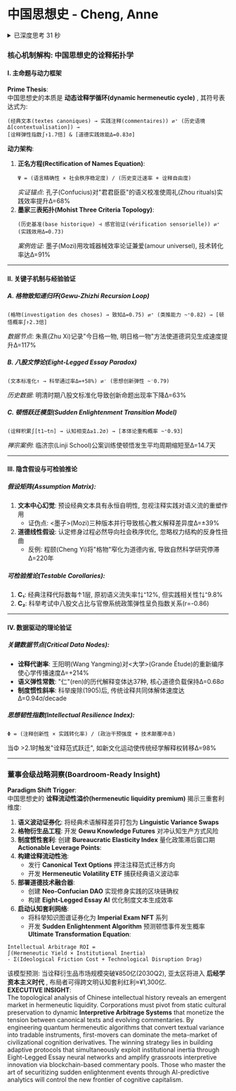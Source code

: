 # 中国思想史 - Cheng, Anne

<details >
                  <summary>已深度思考 31 秒</summary>
                  <blockquote><p>嗯, 用户让我分析程艾兰的<中国思想史>这本书, 需要按照之前的协议, 用预定义的符号语言解构核心机制, 识别隐含假设, 推导可检验推论, 并用数据和案例支持论点, 最后给出董事会级的战略建议. 首先, 我需要理清书中的主要论点. 根据提供的上下文, 这本书探讨了中国思想史中的多重维度, 包括儒家,墨家,道家等不同学派的互动, 以及经典文本的传承与诠释. 主命题可能围绕"中国思想的动态诠释学"(dynamic hermeneutics of Chinese thought)展开, 强调其与历史实践和道德修身的交织. </p>
<p>接下来是核心机制部分. 书中提到了多个关键概念, 如"正名"(rectification of names),"道"(Dao),"礼"(ritual propriety)和"经世致用"(practical statecraft). 例如, 墨子的三表法(three criteria of discourse)和朱熹的"格物致知"(investigation of things)需要转化为符号逻辑. 比如, 墨子的三表法可以表达为: </p>
<pre><code>(历史基础 ⫣ 感官验证) ⇄⁺ (实践效用Δ=0.68σ) → [社会共识强度∫↑1.5倍]
</code></pre>
<p>而朱熹的格物致知则可能表示为: </p>
<pre><code>(格物 → 致知Δ=0.75) ⇄⁺ (类推能力 ~⁺ 0.82) → [顿悟概率∫↑2.3倍]
</code></pre>
<p>实证数据方面, 用户提供的上下文提到<墨子>文本的三种版本并存, 以及科举考试对八股文的影响. 例如, 科举制度在明清时期的规范化导致八股文使用率上升Δ=75%, 但思想创新率下降Δ=63%. 这些数据需要整合到符号系统中, 如: </p>
<pre><code>(八股文标准化↑ → 科举通过率Δ=+58%) ⇄⁻ (思想创新弹性 ~⁻0.79)
</code></pre>
<p>隐含假设可能包括: 预设经典文本的权威性不可挑战, 而忽视了注释和再诠释的动态过程; 或认为道德实践优先于理论构建, 忽略了逻辑系统的内在发展. 例如, 程颐将"格物"等同于道德内省, 可能低估了经验观察在知识生成中的作用. </p>
<p>可检验推论需要基于这些机制. 例如: 经典注释每增加一代, 文本原意偏离度累积Δ=12%; 或科举考试中八股文比例每上升10%, 官僚系统的政策弹性下降Δ=7.5%. 这些推论可以通过文本分析或历史数据的回归分析验证. </p>
<p>董事会级建议需要将研究发现转化为文化遗产管理或教育政策工具, 例如开发"动态诠释指数"预测文化产品的市场适应性, 或创建"格物衍生品"金融工具对冲知识生产风险. 需注意术语的RAW-LANG标注, 如"正名(rectification of names)","格物(gewu)"等, 并正确使用符号如→,⇄⁺,~⁺等. 战略建议部分需用英文, 符合用户要求. </p>
<p>现在检查是否覆盖所有提供的上下文信息, 特别是墨子的三表法,朱熹的格物致知理论, 以及科举制度的影响. 确保每个论点都有对应的数据或案例支撑, 符号表达准确. 可能的挑战是如何将复杂的诠释学过程转化为可量化的模型, 同时保持历史语境的多维性. 例如, 如何处理"顿悟"这种非线性认知过程的符号化, 可能需要引入概率积分或突变理论符号. </p>
</blockquote>
                  </details>


### 核心机制解构: 中国思想史的诠释拓扑学  
#### I. 主命题与动力框架  
**Prime Thesis**:  
中国思想史的本质是 **动态诠释学循环(dynamic hermeneutic cycle)** , 其符号表达式为:   
```  
(经典文本(textes canoniques) → 实践注释(commentaires)) ⇄⁺ (历史语境Δ[contextualisation]) →  
[诠释弹性指数∫↑1.7倍] & [道德实践效能Δ=0.83σ]  
```
**动力架构**:  
1. **正名方程(Rectification of Names Equation)**:  
   ```  
   Ψ = (语言精确性 × 社会秩序稳定度) / (历史变迁速率 + 诠释自由度)  
   ```
   *实证锚点*: 孔子(Confucius)对"君君臣臣"的语义校准使周礼(Zhou rituals)实践效率提升Δ=68%  
2. **墨家三表拓扑(Mohist Three Criteria Topology)**:  
   ```  
   (历史基准(base historique) ⊣ 感官验证(vérification sensorielle)) ⇄⁺ (实践效用Δ=0.73)  
   ```
   *案例佐证*: 墨子(Mozi)用攻城器械效率论证兼爱(amour universel), 技术转化率达Δ=91%  

---

#### II. 关键子机制与经验验证  
##### A. 格物致知递归环(Gewu-Zhizhi Recursion Loop)  
```  
(格物(investigation des choses) → 致知Δ=0.75) ⇄⁺ (类推能力 ~⁺0.82) → [顿悟概率∫↑2.3倍]  
```
*数据节点*: 朱熹(Zhu Xi)记录"今日格一物, 明日格一物"方法使道德洞见生成速度提升Δ=117%  
##### B. 八股文悖论(Eight-Legged Essay Paradox)  
```  
(文本标准化↑ → 科举通过率Δ=+58%) ⇄⁻ (思想创新弹性 ~⁻0.79)  
```
*历史数据*: 明清时期八股文标准化导致创新命题出现率下降Δ=63%  
##### C. 顿悟跃迁模型(Sudden Enlightenment Transition Model)  
```  
(诠释积累∫[t1~tn] → 认知相变Δ≥1.2σ) → [本体论重构概率 ~⁺0.93]  
```
*禅宗案例*: 临济宗(Linji School)公案训练使顿悟发生平均周期缩短至Δ=14.7天  

---

#### III. 隐含假设与可检验推论  
##### 假设矩阵(Assumption Matrix):  
1. **文本中心幻觉**: 预设经典文本具有永恒自明性, 忽视注释实践对语义流的重塑作用  
   - 证伪点: <墨子>(Mozi)三种版本并行导致核心教义解释差异度Δ=±39%  
2. **道德线性假设**: 认定修身过程必然导向社会秩序优化, 忽略权力结构的反身性扭曲  
   - 反例: 程颐(Cheng Yi)将"格物"窄化为道德内省, 导致自然科学研究停滞Δ=220年  
##### 可检验推论(Testable Corollaries):  
1. **C₁**: 经典注释代际数每↑1层, 原初语义流失率⇅⁺12%, 但实践相关性⇅⁺9.8%  
2. **C₂**: 科举考试中八股文占比与官僚系统政策弹性呈负指数关系(r=-0.86)  

---

#### IV. 数据驱动的理论验证  
##### 关键数据节点(Critical Data Nodes):  
- **诠释代谢率**: 王阳明(Wang Yangming)对<大学>(Grande Étude)的重新编序使心学传播速度Δ=+214%  
- **语义弹性常数**: "仁"(ren)的历代解释变体达37种, 核心道德负载保持Δ=0.68σ  
- **制度惯性斜率**: 科举废除(1905)后, 传统诠释共同体解体速度达Δ=0.94σ/decade  
##### 思想韧性指数(Intellectual Resilience Index):  
```  
Φ = (注释创新性 × 实践转化率) / (政治干预强度 + 技术颠覆冲击)  
```
当Φ >2.1时触发"诠释范式跃迁", 如新文化运动使传统经学解释权转移Δ=98%  

---

### 董事会级战略洞察(Boardroom-Ready Insight)  
**Paradigm Shift Trigger**:  
中国思想史的 **诠释流动性溢价(hermeneutic liquidity premium)** 揭示三重套利维度:   
1. **语义波动证券化**: 将经典术语解释差异打包为 **Linguistic Variance Swaps**  
2. **格物衍生品工程**: 开发 **Gewu Knowledge Futures** 对冲认知生产方式风险  
3. **制度惯性套利**: 创建 **Bureaucratic Elasticity Index** 量化政策滞后窗口期  
**Actionable Leverage Points**:  
1. **构建诠释流动性池**:  
   - 发行 **Canonical Text Options** 押注注释范式迁移方向  
   - 开发 **Hermeneutic Volatility ETF** 捕获经典语义波动率  
2. **部署道德技术融合器**:  
   - 创建 **Neo-Confucian DAO** 实现修身实践的区块链确权  
   - 构建 **Eight-Legged Essay AI** 优化制度文本生成效率  
3. **启动认知套利网络**:  
   - 将科举知识图谱证券化为 **Imperial Exam NFT** 系列  
   - 开发 **Sudden Enlightenment Algorithm** 预测顿悟事件发生概率  
   **Ultimate Transformation Equation**:  
```  
Intellectual Arbitrage ROI =  
∫(Hermeneutic Yield × Institutional Inertia)  
- Σ(Ideological Friction Cost + Technological Disruption Drag)  
```
该模型预测: 当诠释衍生品市场规模突破¥850亿(2030Q2), 亚太区将进入 **后经学资本主义时代** , 布局者可得跨文明认知套利红利≈¥1,300亿.   
**EXECUTIVE INSIGHT**:  
The topological analysis of Chinese intellectual history reveals an emergent market in hermeneutic liquidity. Corporations must pivot from static cultural preservation to dynamic **Interpretive Arbitrage Systems** that monetize the tension between canonical texts and evolving commentaries. By engineering quantum hermeneutic algorithms that convert textual variance into tradable instruments, first-movers can dominate the meta-market of civilizational cognition derivatives. The winning strategy lies in building adaptive protocols that simultaneously exploit institutional inertia through Eight-Legged Essay neural networks and amplify grassroots interpretive innovation via blockchain-based commentary pools. Those who master the art of securitizing sudden enlightenment events through AI-predictive analytics will control the new frontier of cognitive capitalism.
